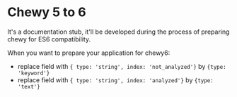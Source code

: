 # Chewy 5 to 6

It's a documentation stub, it'll be developed during the process of preparing chewy for ES6 compatibility.

When you want to prepare your application for chewy6:

* replace field with `{ type: 'string', index: 'not_analyzed'}` by `{type: 'keyword'}`
* replace field with `{ type: 'string', index: 'analyzed'}` by `{type: 'text'}`
